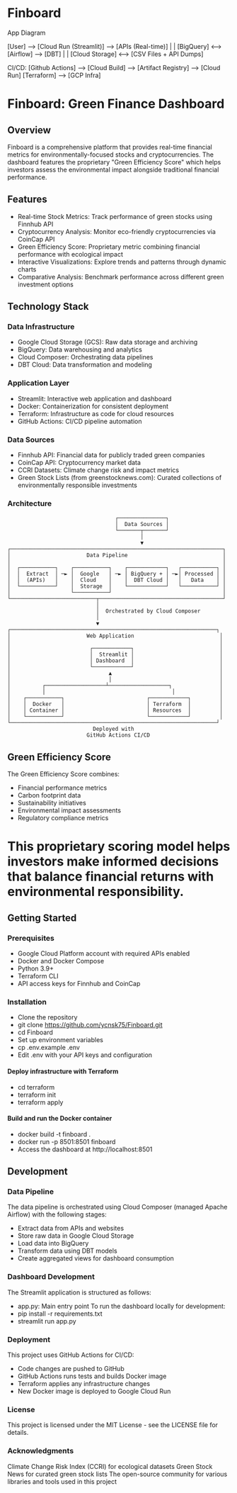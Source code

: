 # Finboard

App Diagram

[User] --> [Cloud Run (Streamlit)] --> [APIs (Real-time)]
                     |                      |
                [BigQuery] <--> [Airflow] --> [DBT]
                     |                      |
               [Cloud Storage] <--> [CSV Files + API Dumps]

CI/CD:
[Github Actions] --> [Cloud Build] --> [Artifact Registry] --> [Cloud Run]
                    [Terraform] --> [GCP Infra]

# Finboard: Green Finance Dashboard
## Overview
Finboard is a comprehensive platform that provides real-time financial metrics for environmentally-focused stocks and cryptocurrencies. The dashboard features the proprietary "Green Efficiency Score" which helps investors assess the environmental impact alongside traditional financial performance.
## Features
- Real-time Stock Metrics: Track performance of green stocks using Finnhub API
- Cryptocurrency Analysis: Monitor eco-friendly cryptocurrencies via CoinCap API
- Green Efficiency Score: Proprietary metric combining financial performance with ecological impact
- Interactive Visualizations: Explore trends and patterns through dynamic charts
- Comparative Analysis: Benchmark performance across different green investment options
## Technology Stack
### Data Infrastructure
- Google Cloud Storage (GCS): Raw data storage and archiving
- BigQuery: Data warehousing and analytics
- Cloud Composer: Orchestrating data pipelines
- DBT Cloud: Data transformation and modeling
### Application Layer
- Streamlit: Interactive web application and dashboard
- Docker: Containerization for consistent deployment
- Terraform: Infrastructure as code for cloud resources
- GitHub Actions: CI/CD pipeline automation
### Data Sources
- Finnhub API: Financial data for publicly traded green companies
- CoinCap API: Cryptocurrency market data
- CCRI Datasets: Climate change risk and impact metrics
- Green Stock Lists (from greenstocknews.com): Curated collections of environmentally responsible investments
### Architecture
```
                                  ┌───────────────┐
                                  │  Data Sources │
                                  └───────┬───────┘
                                          │
                                          ▼
┌───────────────────────────────────────────────────────────────────┐
│                        Data Pipeline                              │
│                                                                   │
│  ┌───────────┐    ┌───────────┐    ┌────────────┐   ┌───────────┐ │
│  │  Extract  │ ─► │  Google   │ ─► │ BigQuery + │ ─►│ Processed │ │
│  │  (APIs)   │    │  Cloud    │    │  DBT Cloud │   │   Data    │ │
│  └───────────┘    │  Storage  │    └────────────┘   └───────────┘ │
│                   └───────────┘                                   │
└───────────────────────────┬───────────────────────────────────────┘
                            │
                            │  Orchestrated by Cloud Composer
                            │
                            ▼
┌─────────────────────────────────────────────────────────────────┐
│                        Web Application                           │
│                                                                  │
│                         ┌────────────┐                           │
│                         │  Streamlit │                           │
│                         │ Dashboard  │                           │
│                         └────────────┘                           │
│                               ▲                                  │
│                               │                                  │
│          ┌───────────────────┴───────────────────┐               │
│          │                                        │              │
│    ┌───────────┐                          ┌────────────┐         │
│    │  Docker   │                          │ Terraform  │         │
│    │ Container │                          │ Resources  │         │
│    └───────────┘                          └────────────┘         │
└─────────────────────────────────────────────────────────────────┘
                           Deployed with
                         GitHub Actions CI/CD
```
## Green Efficiency Score
The Green Efficiency Score combines:
- Financial performance metrics
- Carbon footprint data
- Sustainability initiatives
- Environmental impact assessments
- Regulatory compliance metrics
# This proprietary scoring model helps investors make informed decisions that balance financial returns with environmental responsibility.
## Getting Started
### Prerequisites
- Google Cloud Platform account with required APIs enabled
- Docker and Docker Compose
- Python 3.9+
- Terraform CLI
- API access keys for Finnhub and CoinCap
### Installation
* Clone the repository
* git clone https://github.com/ycnsk75/Finboard.git
* cd Finboard
* Set up environment variables
* cp .env.example .env
* Edit .env with your API keys and configuration
#### Deploy infrastructure with Terraform
* cd terraform
* terraform init
* terraform apply
#### Build and run the Docker container
* docker build -t finboard .
* docker run -p 8501:8501 finboard
* Access the dashboard at http://localhost:8501
## Development
### Data Pipeline
The data pipeline is orchestrated using Cloud Composer (managed Apache Airflow) with the following stages:
- Extract data from APIs and websites
- Store raw data in Google Cloud Storage
- Load data into BigQuery
- Transform data using DBT models
- Create aggregated views for dashboard consumption
### Dashboard Development
The Streamlit application is structured as follows:
- app.py: Main entry point
To run the dashboard locally for development:
- pip install -r requirements.txt
- streamlit run app.py
### Deployment
This project uses GitHub Actions for CI/CD:
- Code changes are pushed to GitHub
- GitHub Actions runs tests and builds Docker image
- Terraform applies any infrastructure changes
- New Docker image is deployed to Google Cloud Run
### License
This project is licensed under the MIT License - see the LICENSE file for details.
### Acknowledgments
Climate Change Risk Index (CCRI) for ecological datasets
Green Stock News for curated green stock lists
The open-source community for various libraries and tools used in this project
